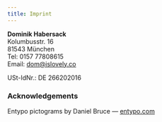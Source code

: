 ```yaml
---
title: Imprint
---
```


__Dominik Habersack__<br>
Kolumbusstr. 16<br>
81543 München<br>
Tel: 0157 77808615<br>
Email: <dom@islovely.co>

USt-IdNr.: DE 266202016


### Acknowledgements

Entypo pictograms by Daniel Bruce &mdash; [entypo.com](http://entypo.com/)
